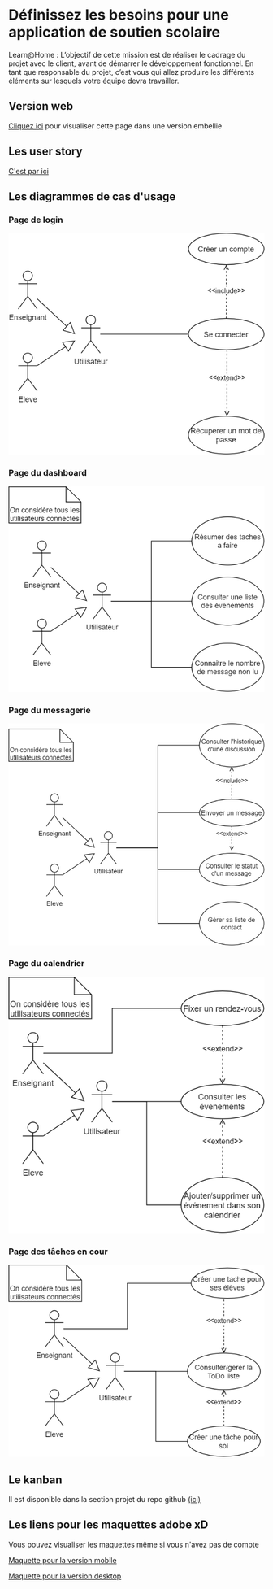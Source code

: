 <h1>Définissez les besoins pour une application de soutien scolaire</h1>
<p> Learn@Home : L’objectif de cette mission est de réaliser le cadrage du projet avec le client, avant de démarrer le développement fonctionnel. En tant que responsable du projet, c’est vous qui allez produire les différents éléments sur lesquels votre équipe devra travailler.</p>

<h2>Version web</h2>
<p><a href="https://willy-tec.github.io/WastiauxWilliam_10_19062021/">Cliquez ici</a> pour visualiser cette page dans une version embellie</p>
<h2>Les user story</h2>
<p><a href="./user_story">C'est par ici</a></p>
<h2>Les diagrammes de cas d'usage</h2>
<h3>Page de login</h3>
<img src="assets/img/Cas_d_utilisation-Login.png" alt="Diagramme pour le login">
<h3>Page du dashboard</h3>
<img src="assets/img/Cas_d_utilisation-Dashboard.png" alt="Diagramme pour le dashboard">
<h3>Page du messagerie</h3>
<img src="assets/img/Cas_d_utilisation-Conversation.png" alt="Diagramme pour la messagerie">
<h3>Page du calendrier</h3>
<img src="assets/img/Cas_d_utilisation-Calendrier.png" alt="Diagramme pour le calendrier">
<h3>Page des tâches en cour</h3>
<img src="assets/img/Cas_d_utilisation-Gestion des taches.png" alt="Diagramme pour les taches">
<h2>Le kanban</h2>
<p>Il est disponible dans la section projet du repo github <a href="https://github.com/Willy-tec/WastiauxWilliam_10_19062021/projects/1">(ici)</a></p>
<h2>Les liens pour les maquettes adobe xD</h2>
<p>Vous pouvez visualiser les maquettes même si vous n'avez pas de compte</p>
<p><a href="https://xd.adobe.com/view/111f3620-8ea3-48bf-8061-bf9ac952bc0c-444c/">Maquette pour la version mobile</a></p>
<p><a href="https://xd.adobe.com/view/a670fae2-d737-48f2-8825-49767ef05deb-f323/">Maquette pour la version desktop</a></p>